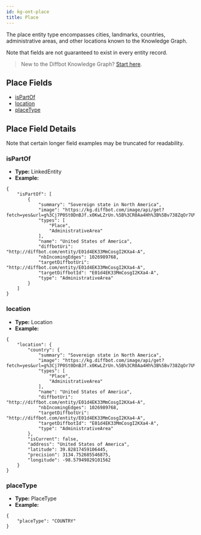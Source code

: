 ```yaml
---
id: kg-ont-place
title: Place
---
```


The place entity type encompasses cities, landmarks, countries, administrative areas, and other locations known to the Knowledge Graph. 

Note that fields are not guaranteed to exist in every entity record.

>New to the Diffbot Knowledge Graph? [Start here](dql-quickstart).

## Place Fields
* [isPartOf](#ispartof) 
* [location](#location) 
* [placeType](#placetype) 

## Place Field Details
Note that certain longer field examples may be truncated for readability.

### isPartOf
  
* **Type:** LinkedEntity
* **Example:**
```
{
	"isPartOf": [
		{
			"summary": "Sovereign state in North America",
			"image": "https://kg.diffbot.com/image/api/get?fetch=yes&url=g%3Cj7P0St0DnBJf.x0KwLZrUn.%5B%3CR0Aa4Hh%3B%5Bv738ZqOr7U%3FfvEQ%3El%601Nw%7BM0Bf7hu7z%3FRe9s4XwGXedrKUAN%28%3D%5ECHnM%60%29.%7BOV",
			"types": [
				"Place",
				"AdministrativeArea"
			],
			"name": "United States of America",
			"diffbotUri": "http://diffbot.com/entity/E01d4EK33MmCosgI2KXa4-A",
			"nbIncomingEdges": 1026989768,
			"targetDiffbotUri": "http://diffbot.com/entity/E01d4EK33MmCosgI2KXa4-A",
			"targetDiffbotId": "E01d4EK33MmCosgI2KXa4-A",
			"type": "AdministrativeArea"
		}
	]
}
```
### location
  
* **Type:** Location
* **Example:**
```
{
	"location": {
		"country": {
			"summary": "Sovereign state in North America",
			"image": "https://kg.diffbot.com/image/api/get?fetch=yes&url=g%3Cj7P0St0DnBJf.x0KwLZrUn.%5B%3CR0Aa4Hh%3B%5Bv738ZqOr7U%3FfvEQ%3El%601Nw%7BM0Bf7hu7z%3FRe9s4XwGXedrKUAN%28%3D%5ECHnM%60%29.%7BOV",
			"types": [
				"Place",
				"AdministrativeArea"
			],
			"name": "United States of America",
			"diffbotUri": "http://diffbot.com/entity/E01d4EK33MmCosgI2KXa4-A",
			"nbIncomingEdges": 1026989768,
			"targetDiffbotUri": "http://diffbot.com/entity/E01d4EK33MmCosgI2KXa4-A",
			"targetDiffbotId": "E01d4EK33MmCosgI2KXa4-A",
			"type": "AdministrativeArea"
		},
		"isCurrent": false,
		"address": "United States of America",
		"latitude": 39.82817459106445,
		"precision": 3134.752685546875,
		"longitude": -98.57949829101562
	}
}
```
### placeType
  
* **Type:** PlaceType
* **Example:**
```
{
	"placeType": "COUNTRY"
}
```
